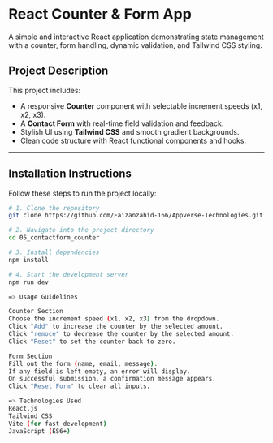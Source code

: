 # React Counter & Form App

A simple and interactive React application demonstrating state management with a counter, form handling, dynamic validation, and Tailwind CSS styling.

## Project Description

This project includes:
- A responsive **Counter** component with selectable increment speeds (x1, x2, x3).
- A **Contact Form** with real-time field validation and feedback.
- Stylish UI using **Tailwind CSS** and smooth gradient backgrounds.
- Clean code structure with React functional components and hooks.

---

## Installation Instructions

Follow these steps to run the project locally:

```bash
# 1. Clone the repository
git clone https://github.com/Faizanzahid-166/Appverse-Technologies.git

# 2. Navigate into the project directory
cd 05_contactform_counter

# 3. Install dependencies
npm install

# 4. Start the development server
npm run dev

=> Usage Guidelines

Counter Section
Choose the increment speed (x1, x2, x3) from the dropdown.
Click "Add" to increase the counter by the selected amount.
Click "remoce" to decrease the counter by the selected amount.
Click "Reset" to set the counter back to zero.

Form Section
Fill out the form (name, email, message).
If any field is left empty, an error will display.
On successful submission, a confirmation message appears.
Click "Reset Form" to clear all inputs.

=> Technologies Used
React.js
Tailwind CSS
Vite (for fast development)
JavaScript (ES6+)